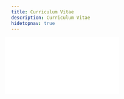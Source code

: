 ```yaml
---
title: Curriculum Vitae
description: Curriculum Vitae
hidetopnav: true
---
```



<style type="text/css">
body > * {
    margin-left: 3rem;
}

#content {
    width: 38rem;
    padding-bottom: 4rem;
}

iframe {
    margin-left: -1rem;
}
</style>
<!-- ```{r}
#| label: iframe
#| echo: FALSE

# htmltools::tags$iframe(
#   src = "./joelnitta-cv/Ying_cv.pdf",
#   onload = "this.width='100%';this.height=screen.height*0.6;",
#   frameBorder = "0"
# )

htmltools::includeHTML("./Ying_cv.html")
``` -->

<iframe src="Ying_cv.html" onload="this.width=&#39;100%&#39;;this.height=screen.height*0.5;" frameBorder="0"></iframe>
